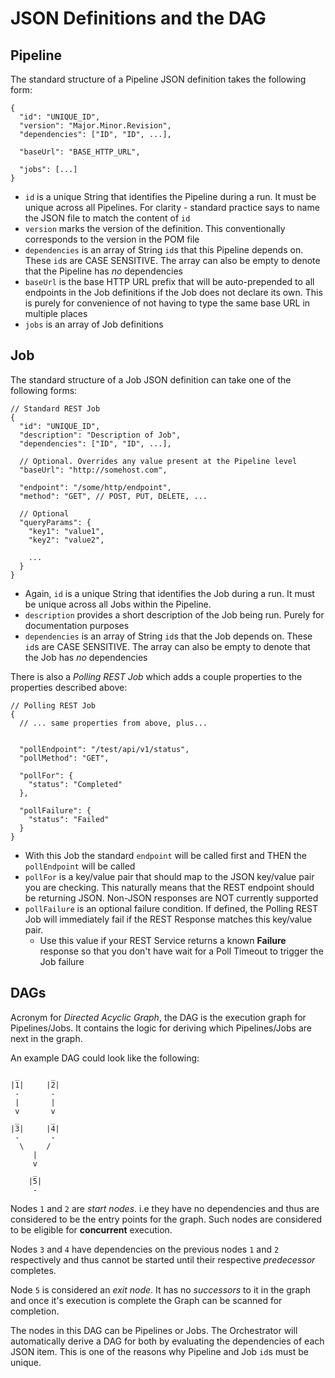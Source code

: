 # JSON Definitions and the DAG

## Pipeline

The standard structure of a Pipeline JSON definition takes the following form:

    {
      "id": "UNIQUE_ID",
      "version": "Major.Minor.Revision",
      "dependencies": ["ID", "ID", ...],

      "baseUrl": "BASE_HTTP_URL",

      "jobs": [...]
    }

* `id` is a unique String that identifies the Pipeline during a run. It must be unique across
all Pipelines. For clarity - standard practice says to name the JSON file to match the content of `id`
* `version` marks the version of the definition. This conventionally corresponds to the version in the POM file
* `dependencies` is an array of String `id`s that this Pipeline depends on. These `id`s are CASE SENSITIVE. The
array can also be empty to denote that the Pipeline has _no_ dependencies
* `baseUrl` is the base HTTP URL prefix that will be auto-prepended to all endpoints in the Job definitions if the
Job does not declare its own. This is purely for convenience of not having to type the same base URL in multiple
places
* `jobs` is an array of Job definitions

## Job

The standard structure of a Job JSON definition can take one of the following forms:

    // Standard REST Job
    {
      "id": "UNIQUE_ID",
      "description": "Description of Job",
      "dependencies": ["ID", "ID", ...],

      // Optional. Overrides any value present at the Pipeline level
      "baseUrl": "http://somehost.com",

      "endpoint": "/some/http/endpoint",
      "method": "GET", // POST, PUT, DELETE, ...

      // Optional
      "queryParams": {
        "key1": "value1",
        "key2": "value2",

        ...
      }
    }

* Again, `id` is a unique String that identifies the Job during a run. It must be unique across
all Jobs within the Pipeline.
* `description` provides a short description of the Job being run. Purely for documentation purposes
* `dependencies` is an array of String `id`s that the Job depends on. These `id`s are CASE SENSITIVE. The
array can also be empty to denote that the Job has _no_ dependencies

There is also a _Polling REST Job_ which adds a couple properties to the properties described above:

    // Polling REST Job
    {
      // ... same properties from above, plus...


      "pollEndpoint": "/test/api/v1/status",
      "pollMethod": "GET",

      "pollFor": {
        "status": "Completed"
      },

      "pollFailure": {
        "status": "Failed"
      }
    }

* With this Job the standard `endpoint` will be called first and THEN the `pollEndpoint` will be called
* `pollFor` is a key/value pair that should map to the JSON key/value pair you are
checking. This naturally means that the REST endpoint should be returning JSON. Non-JSON responses
are NOT currently supported
* `pollFailure` is an optional failure condition. If defined, the Polling REST Job will
immediately fail if the REST Response matches this key/value pair.
   - Use this value if your REST Service returns a known **Failure** response so that you
    don't have wait for a Poll Timeout to trigger the Job failure

## DAGs

Acronym for _Directed Acyclic Graph_, the DAG is the execution graph for Pipelines/Jobs. It contains the
logic for deriving which Pipelines/Jobs are next in the graph.

An example DAG could look like the following:

     _       _
    |1|     |2|
     -       -
     |       |
     v       v
     _       _
    |3|     |4|
     -       -
      \     /
         |
         v
         _
        |5|
         -

Nodes `1` and `2` are _start nodes_. i.e they have no dependencies and thus are considered to be the entry points
for the graph. Such nodes are considered to be eligible for **concurrent** execution.

Nodes `3` and `4` have dependencies on the previous nodes `1` and `2` respectively and thus cannot be started
until their respective _predecessor_ completes.

Node `5` is considered an _exit node_. It has no _successors_ to it in the graph and once it's execution is
complete the Graph can be scanned for completion.

The nodes in this DAG can be Pipelines or Jobs. The Orchestrator will automatically derive a DAG for both by evaluating
the dependencies of each JSON item. This is one of the reasons why Pipeline and Job `id`s must be unique.
